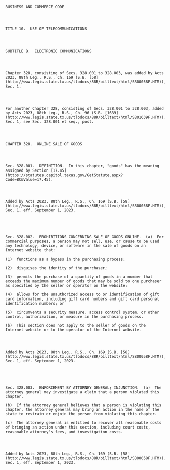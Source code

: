 ﻿
    
    
    	
    					
    
    
    BUSINESS AND COMMERCE CODE
    
      
    
    
    TITLE 10.  USE OF TELECOMMUNICATIONS
    
      
    
    
    SUBTITLE B.  ELECTRONIC COMMUNICATIONS
    
      
    
    
    Chapter 328, consisting of Secs. 328.001 to 328.003, was added by Acts 2023, 88th Leg., R.S., Ch. 169 (S.B. [58](http://www.legis.state.tx.us/tlodocs/88R/billtext/html/SB00058F.HTM)), Sec. 1.
    
      
    
    
    For another Chapter 328, consisting of Secs. 328.001 to 328.003, added by Acts 2023, 88th Leg., R.S., Ch. 96 (S.B. [1639](http://www.legis.state.tx.us/tlodocs/88R/billtext/html/SB01639F.HTM)), Sec. 1, see Sec. 328.001 et seq., post.
    
      
    
    
    CHAPTER 328.  ONLINE SALE OF GOODS
    
      
    
    
    Sec. 328.001.  DEFINITION.  In this chapter, "goods" has the meaning assigned by Section [17.45](https://statutes.capitol.texas.gov/GetStatute.aspx?Code=BC&Value=17.45).
    
    
    
    
    Added by Acts 2023, 88th Leg., R.S., Ch. 169 (S.B. [58](http://www.legis.state.tx.us/tlodocs/88R/billtext/html/SB00058F.HTM)), Sec. 1, eff. September 1, 2023.
    
    
    
    
    
    Sec. 328.002.  PROHIBITIONS CONCERNING SALE OF GOODS ONLINE.  (a)  For commercial purposes, a person may not sell, use, or cause to be used any technology, device, or software in the sale of goods on an Internet website that:
    
    (1)  functions as a bypass in the purchasing process;
    
    (2)  disguises the identity of the purchaser;
    
    (3)  permits the purchase of a quantity of goods in a number that exceeds the maximum number of goods that may be sold to one purchaser as specified by the seller or operator on the website;
    
    (4)  allows for the unauthorized access to or identification of gift card information, including gift card numbers and gift card personal identification numbers; or
    
    (5)  circumvents a security measure, access control system, or other control, authorization, or measure in the purchasing process.
    
    (b)  This section does not apply to the seller of goods on the Internet website or to the operator of the Internet website.
    
    
    
    
    Added by Acts 2023, 88th Leg., R.S., Ch. 169 (S.B. [58](http://www.legis.state.tx.us/tlodocs/88R/billtext/html/SB00058F.HTM)), Sec. 1, eff. September 1, 2023.
    
    
    
    
    
    Sec. 328.003.  ENFORCEMENT BY ATTORNEY GENERAL; INJUNCTION.  (a)  The attorney general may investigate a claim that a person violated this chapter.
    
    (b)  If the attorney general believes that a person is violating this chapter, the attorney general may bring an action in the name of the state to restrain or enjoin the person from violating this chapter.
    
    (c)  The attorney general is entitled to recover all reasonable costs of bringing an action under this section, including court costs, reasonable attorney's fees, and investigation costs.
    
    
    
    
    Added by Acts 2023, 88th Leg., R.S., Ch. 169 (S.B. [58](http://www.legis.state.tx.us/tlodocs/88R/billtext/html/SB00058F.HTM)), Sec. 1, eff. September 1, 2023.
    
    
    
    
    				
